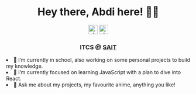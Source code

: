 <link href="https://fonts.googleapis.com/icon?family=Material+Icons" rel="stylesheet">

<h1 align='center'>
  Hey there, Abdi here! 👋🏾
</h1>
<p align='center'>
  <a href='mailto:abdiyuu7@gmail.com'><img src='https://cdn.jsdelivr.net/npm/simple-icons@3.0.1/icons/gmail.svg' alt='abdiyuu' height='25' width='25'/></a>
  <a href='https://www.linkedin.com/in/abdiyuu/'><img src='https://cdn.jsdelivr.net/npm/simple-icons@3.0.1/icons/linkedin.svg' alt='abdiyuu'height='25' width='25'/></a>
<h3 align='center'>
ITCS @ <a href='https://www.sait.ca' target='blank'>SAIT</a>
</h3>

<p

- 🔭 I’m currently in school, also working on some personal projects to build my knowledge.
- 🌱 I’m currently focused on learning JavaScript with a plan to dive into React.
- 💬 Ask me about my projects, my favourite anime, anything you like!
